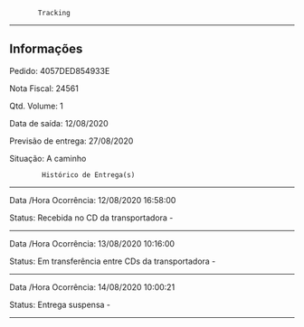            Tracking 
-------------------------------------------------------------
Informações
-------------------------------------------------------------
Pedido: 4057DED854933E 

Nota Fiscal: 24561

Qtd. Volume: 1

Data de saída: 12/08/2020

Previsão de entrega: 27/08/2020  

Situação: A caminho

            Histórico de Entrega(s)
-------------------------------------------------------------
Data /Hora Ocorrência: 12/08/2020 16:58:00

Status: Recebida no CD da transportadora -

-------------------------------------------------------------

Data /Hora Ocorrência: 13/08/2020 10:16:00

Status: Em transferência entre CDs da transportadora -

-------------------------------------------------------------

Data /Hora Ocorrência: 14/08/2020 10:00:21

Status: Entrega suspensa -

-------------------------------------------------------------

